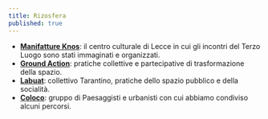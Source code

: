 ```yaml
---
title: Rizosfera
published: true
---
```

* [**Manifatture Knos**](https://www.manifattureknos.org/knos/): il centro culturale di Lecce in cui gli incontri del Terzo Luogo sono stati immaginati e organizzati.  
* [**Ground Action**](https://www.groundaction.eu/): pratiche collettive e partecipative di trasformazione della spazio.  
* [**Labuat**](https://labuat.wordpress.com/): collettivo Tarantino, pratiche dello spazio pubblico e della socialità.  
* [**Coloco**](https://www.coloco.org/): gruppo di Paesaggisti e urbanisti con cui abbiamo condiviso alcuni percorsi.

